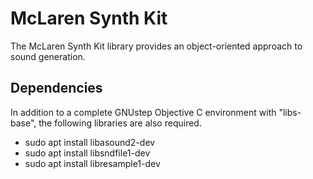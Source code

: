# McLaren Synth Kit

The McLaren Synth Kit library provides an object-oriented approach to sound generation.

## Dependencies

In addition to a complete GNUstep Objective C environment with "libs-base", the following libraries are also required.

* sudo apt install libasound2-dev
* sudo apt install libsndfile1-dev
* sudo apt install libresample1-dev

